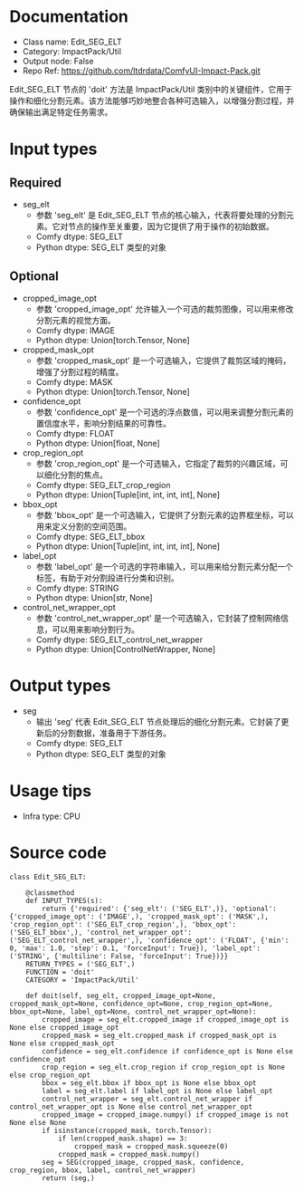 # Documentation
- Class name: Edit_SEG_ELT
- Category: ImpactPack/Util
- Output node: False
- Repo Ref: https://github.com/ltdrdata/ComfyUI-Impact-Pack.git

Edit_SEG_ELT 节点的 'doit' 方法是 ImpactPack/Util 类别中的关键组件，它用于操作和细化分割元素。该方法能够巧妙地整合各种可选输入，以增强分割过程，并确保输出满足特定任务需求。

# Input types
## Required
- seg_elt
    - 参数 'seg_elt' 是 Edit_SEG_ELT 节点的核心输入，代表将要处理的分割元素。它对节点的操作至关重要，因为它提供了用于操作的初始数据。
    - Comfy dtype: SEG_ELT
    - Python dtype: SEG_ELT 类型的对象
## Optional
- cropped_image_opt
    - 参数 'cropped_image_opt' 允许输入一个可选的裁剪图像，可以用来修改分割元素的视觉方面。
    - Comfy dtype: IMAGE
    - Python dtype: Union[torch.Tensor, None]
- cropped_mask_opt
    - 参数 'cropped_mask_opt' 是一个可选输入，它提供了裁剪区域的掩码，增强了分割过程的精度。
    - Comfy dtype: MASK
    - Python dtype: Union[torch.Tensor, None]
- confidence_opt
    - 参数 'confidence_opt' 是一个可选的浮点数值，可以用来调整分割元素的置信度水平，影响分割结果的可靠性。
    - Comfy dtype: FLOAT
    - Python dtype: Union[float, None]
- crop_region_opt
    - 参数 'crop_region_opt' 是一个可选输入，它指定了裁剪的兴趣区域，可以细化分割的焦点。
    - Comfy dtype: SEG_ELT_crop_region
    - Python dtype: Union[Tuple[int, int, int, int], None]
- bbox_opt
    - 参数 'bbox_opt' 是一个可选输入，它提供了分割元素的边界框坐标，可以用来定义分割的空间范围。
    - Comfy dtype: SEG_ELT_bbox
    - Python dtype: Union[Tuple[int, int, int, int], None]
- label_opt
    - 参数 'label_opt' 是一个可选的字符串输入，可以用来给分割元素分配一个标签，有助于对分割段进行分类和识别。
    - Comfy dtype: STRING
    - Python dtype: Union[str, None]
- control_net_wrapper_opt
    - 参数 'control_net_wrapper_opt' 是一个可选输入，它封装了控制网络信息，可以用来影响分割行为。
    - Comfy dtype: SEG_ELT_control_net_wrapper
    - Python dtype: Union[ControlNetWrapper, None]

# Output types
- seg
    - 输出 'seg' 代表 Edit_SEG_ELT 节点处理后的细化分割元素。它封装了更新后的分割数据，准备用于下游任务。
    - Comfy dtype: SEG_ELT
    - Python dtype: SEG_ELT 类型的对象

# Usage tips
- Infra type: CPU

# Source code
```
class Edit_SEG_ELT:

    @classmethod
    def INPUT_TYPES(s):
        return {'required': {'seg_elt': ('SEG_ELT',)}, 'optional': {'cropped_image_opt': ('IMAGE',), 'cropped_mask_opt': ('MASK',), 'crop_region_opt': ('SEG_ELT_crop_region',), 'bbox_opt': ('SEG_ELT_bbox',), 'control_net_wrapper_opt': ('SEG_ELT_control_net_wrapper',), 'confidence_opt': ('FLOAT', {'min': 0, 'max': 1.0, 'step': 0.1, 'forceInput': True}), 'label_opt': ('STRING', {'multiline': False, 'forceInput': True})}}
    RETURN_TYPES = ('SEG_ELT',)
    FUNCTION = 'doit'
    CATEGORY = 'ImpactPack/Util'

    def doit(self, seg_elt, cropped_image_opt=None, cropped_mask_opt=None, confidence_opt=None, crop_region_opt=None, bbox_opt=None, label_opt=None, control_net_wrapper_opt=None):
        cropped_image = seg_elt.cropped_image if cropped_image_opt is None else cropped_image_opt
        cropped_mask = seg_elt.cropped_mask if cropped_mask_opt is None else cropped_mask_opt
        confidence = seg_elt.confidence if confidence_opt is None else confidence_opt
        crop_region = seg_elt.crop_region if crop_region_opt is None else crop_region_opt
        bbox = seg_elt.bbox if bbox_opt is None else bbox_opt
        label = seg_elt.label if label_opt is None else label_opt
        control_net_wrapper = seg_elt.control_net_wrapper if control_net_wrapper_opt is None else control_net_wrapper_opt
        cropped_image = cropped_image.numpy() if cropped_image is not None else None
        if isinstance(cropped_mask, torch.Tensor):
            if len(cropped_mask.shape) == 3:
                cropped_mask = cropped_mask.squeeze(0)
            cropped_mask = cropped_mask.numpy()
        seg = SEG(cropped_image, cropped_mask, confidence, crop_region, bbox, label, control_net_wrapper)
        return (seg,)
```